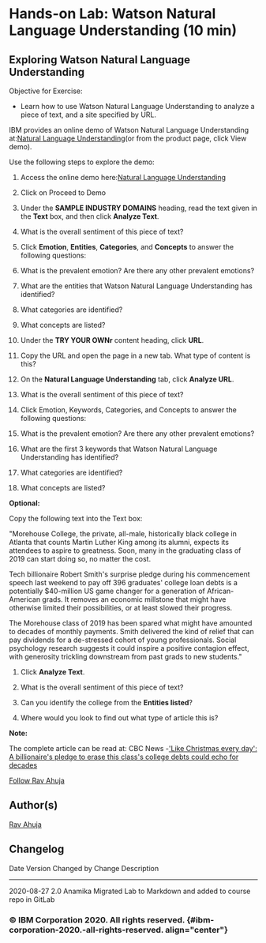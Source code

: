 <!-- ![](./Watson%20Natural%20Language%20Understanding.md_files/IDSNlogo.png){width="200"
height="200"} -->

Hands-on Lab: Watson Natural Language Understanding (10 min)
============================================================

Exploring Watson Natural Language Understanding
-----------------------------------------------

Objective for Exercise:

-   Learn how to use Watson Natural Language Understanding to analyze a
    piece of text, and a site specified by URL.

IBM provides an online demo of Watson Natural Language Understanding
at:[Natural Language
Understanding](https://www.ibm.com/demos/live/natural-language-understanding/self-service)(or
from the product page, click View demo).

Use the following steps to explore the demo:

1.  Access the online demo here:[Natural Language
    Understanding](https://www.ibm.com/demos/live/natural-language-understanding/self-service)
    
2.  Click on Proceed to Demo    

3.  Under the **SAMPLE INDUSTRY DOMAINS** heading, read
    the text given in the **Text** box, and then click **Analyze Text**.

4.  What is the overall sentiment of this piece of text?

4.  Click **Emotion**, **Entities**, **Categories**, and **Concepts** to
    answer the following questions:

5.  What is the prevalent emotion? Are there any other prevalent
    emotions?

6.  What are the entities that Watson Natural Language Understanding has
    identified?

7.  What categories are identified?

8.  What concepts are listed?

9.  Under the **TRY YOUR OWNr** content heading, click
    **URL**.

10. Copy the URL and open the page in a new tab. What type of content is
    this?

11. On the **Natural Language Understanding** tab, click **Analyze URL**.

12. What is the overall sentiment of this piece of text?

13. Click Emotion, Keywords, Categories, and Concepts to answer the
    following questions:

14. What is the prevalent emotion? Are there any other prevalent
    emotions?

15. What are the first 3 keywords that Watson Natural Language
    Understanding has identified?

16. What categories are identified?

17. What concepts are listed?

**Optional:**

Copy the following text into the Text box:

"Morehouse College, the private, all-male, historically black college in
Atlanta that counts Martin Luther King among its alumni, expects its
attendees to aspire to greatness. Soon, many in the graduating class of
2019 can start doing so, no matter the cost.

Tech billionaire Robert Smith\'s surprise pledge during his commencement
speech last weekend to pay off 396 graduates\' college loan debts is a
potentially \$40-million US game changer for a generation of
African-American grads. It removes an economic millstone that might have
otherwise limited their possibilities, or at least slowed their
progress.

The Morehouse class of 2019 has been spared what might have amounted to
decades of monthly payments. Smith delivered the kind of relief that can
pay dividends for a de-stressed cohort of young professionals. Social
psychology research suggests it could inspire a positive contagion
effect, with generosity trickling downstream from past grads to new
students."

1.  Click **Analyze Text**.

2.  What is the overall sentiment of this piece of text?

3.  Can you identify the college from the **Entities listed**?

4.  Where would you look to find out what type of article this is?

**Note:**

The complete article can be read at: CBC News -[\'Like Christmas every
day\': A billionaire\'s pledge to erase this class\'s college debts
could echo for
decades](https://www.cbc.ca/news/world/billionaire-morehouse-college-pay-it-forward-student-debt-1.5142866?utm_medium=Exinfluencer&utm_source=Exinfluencer&utm_content=000026UJ&utm_term=10006555&utm_id=NA-SkillsNetwork-Channel-SkillsNetworkCoursesIBMDeveloperSkillsNetworkAI0103ENSkillsNetwork20648538-2022-01-01)

[Follow Rav
Ahuja](https://twitter.com/ravahuja?utm_medium=Exinfluencer&utm_source=Exinfluencer&utm_content=000026UJ&utm_term=10006555&utm_id=NA-SkillsNetwork-Channel-SkillsNetworkCoursesIBMDeveloperSkillsNetworkAI0103ENSkillsNetwork20648538-2022-01-01)

Author(s)
---------

[Rav
Ahuja](https://www.linkedin.com/in/ravahuja/?utm_medium=Exinfluencer&utm_source=Exinfluencer&utm_content=000026UJ&utm_term=10006555&utm_id=NA-SkillsNetwork-Channel-SkillsNetworkCoursesIBMDeveloperSkillsNetworkAI0103ENSkillsNetwork20648538-2022-01-01)

Changelog
---------

  Date         Version   Changed by   Change Description
  ------------ --------- ------------ -------------------------------------------------------------
  2020-08-27   2.0       Anamika      Migrated Lab to Markdown and added to course repo in GitLab
                                      
                                      

### © IBM Corporation 2020. All rights reserved. {#ibm-corporation-2020.-all-rights-reserved. align="center"}

### 
